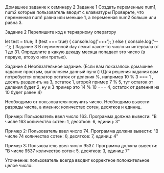 Домашнее задание к семинару 2
Задание 1
Создать переменные num1, num2 которые пользователь вводит с клавиатуры Проверьте, что переменная num1 равна или меньше 1, а переменная num2 больше или равна 3.

Задание 2
Перепишите код к тернарному оператору

let test = true;
if (test === true) {
console.log('+++');
} else {
console.log('---');
}
Задание 3
В переменной day лежит какое-то число из интервала от 1 до 31. Определите в какую декаду месяца попадает это число (в первую, вторую или третью).

Задание 4
Необязательное задание. (Если вам показалось домашнее задание простым, выполняем данный пункт) (Для решения задания вам потребуется оператор остаток от деления %, например 10 % 3 === 1 , десять разделить на 3, остаток 1, второй пример 7 % 5, тут остаток от деления будет 2, ну и 3 пример это 14 % 10 === 4, остаток от деления на 10 будет равен 4)

Необходимо от пользователя получить число. Необходимо вывести разряды числа, а именно: количество сотен, десятков и единиц.

Пример: Пользователь ввел число 163. Программа должна вывести: "В числе 163 количество сотен: 1, десятков: 6, единиц: 3"

Пример 2: Пользователь ввел число 74. Программа должна вывести: "В числе 74 количество сотен: 0, десятков: 7, единиц: 4"

Пример 3: Пользователь ввел число 9537. Программа должна вывести: "В числе 9537 количество сотен: 5, десятков: 3, единиц: 7"

Уточнение: пользователь всегда вводит корректное положительное целое число.